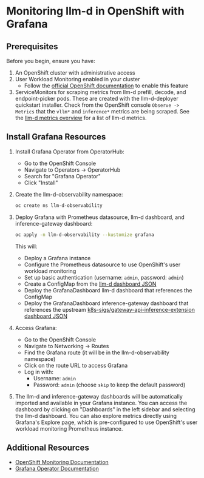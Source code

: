 # Monitoring llm-d in OpenShift with Grafana

## Prerequisites

Before you begin, ensure you have:

1. An OpenShift cluster with administrative access
2. User Workload Monitoring enabled in your cluster
   - Follow the [official OpenShift documentation](https://docs.redhat.com/en/documentation/openshift_container_platform/4.18/html/monitoring/configuring-user-workload-monitoring#enabling-monitoring-for-user-defined-projects_preparing-to-configure-the-monitoring-stack-uwm) to enable this feature
3. ServiceMonitors for scraping metrics from llm-d prefill, decode, and endpoint-picker pods. These are created with the llm-d-deployer quickstart
   installer. Check from the OpenShift console `Observe -> Metrics` that the `vllm*` and `inference*` metrics are being scraped. See the [llm-d metrics overview](./metrics-overview.md) for a list of llm-d metrics.

## Install Grafana Resources

1. Install Grafana Operator from OperatorHub:
   - Go to the OpenShift Console
   - Navigate to Operators -> OperatorHub
   - Search for "Grafana Operator"
   - Click "Install"

2. Create the llm-d-observability namespace:

   ```bash
   oc create ns llm-d-observability
   ```

3. Deploy Grafana with Prometheus datasource, llm-d dashboard, and inference-gateway dashboard:

   ```bash
   oc apply -n llm-d-observability --kustomize grafana
   ```

   This will:
   - Deploy a Grafana instance
   - Configure the Prometheus datasource to use OpenShift's user workload monitoring
   - Set up basic authentication (username: `admin`, password: `admin`)
   - Create a ConfigMap from the [llm-d dashboard JSON](./dashboards/llm-d-dashboard.json)
   - Deploy the GrafanaDashboard llm-d dashboard that references the ConfigMap
   - Deploy the GrafanaDashboard inference-gateway dashboard that references the upstream
   [k8s-sigs/gateway-api-inference-extension dashboard JSON](https://github.com/kubernetes-sigs/gateway-api-inference-extension/blob/main/tools/dashboards/inference_gateway.json)

4. Access Grafana:
   - Go to the OpenShift Console
   - Navigate to Networking -> Routes
   - Find the Grafana route (it will be in the llm-d-observability namespace)
   - Click on the route URL to access Grafana
   - Log in with:
     - Username: `admin`
     - Password: `admin`
     (choose `skip` to keep the default password)

5. The llm-d and inference-gateway dashboards will be automatically imported and available in your Grafana instance. You can access the dashboard by
clicking on "Dashboards" in the left sidebar and selecting the llm-d dashboard. You can also explore metrics directly using Grafana's Explore page, which is pre-configured to use
OpenShift's user workload monitoring Prometheus instance.

## Additional Resources

- [OpenShift Monitoring Documentation](https://docs.redhat.com/en/documentation/openshift_container_platform/4.18/html/monitoring/index)
- [Grafana Operator Documentation](https://github.com/grafana-operator/grafana-operator)
